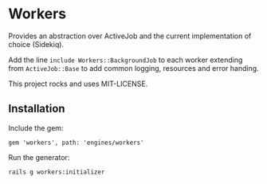 # Workers

Provides an abstraction over ActiveJob and the current implementation of choice (Sidekiq).

Add the line `include Workers::BackgroundJob` to each worker extending from `ActiveJob::Base` to
add common logging, resources and error handing.

This project rocks and uses MIT-LICENSE.

## Installation

Include the gem:

```
gem 'workers', path: 'engines/workers'
```

Run the generator:

```
rails g workers:initializer
```
